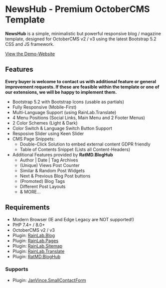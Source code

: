 NewsHub - Premium OctoberCMS Template
=====================================

**NewsHub** is a simple, minimalistic but powerful responsive blog / magazine template, designed for 
OctoberCMS v2 / v3 using the latest Bootstrap 5.2 CSS and JS framework.

[View the Demo-Website](https://themes.rat.md/newshub)


Features
--------
**Every buyer is welcome to contact us with additional feature or general improvement requests. If 
these are feasible within the template or one of our extensions, we will be happy to implement them.**

- Bootstrap 5.2 with Bootstrap Icons (usable as partials)
- Fully Responsive (Mobile-First)
- Multi-Language Support (using RainLab.Translate)
- 4 Menu Positions (Social Links, Main Menu and 2 Footer Menus)
- 2 Color Schemes (Light & Dark)
- Color Switch & Language Switch Button Support
- Resposive Slider using Keen Slider
- CMS Page Snippets:
    - Double-Click Solution to embed external content GDPR friendly
    - Table of Contents Snippet (Lists all Content-Headers)
- Additional Features provided by **RatMD.BlogHub**
    - Author | Date | Tag Archives
    - (Unique) Views Post Counter
    - Similar & Random Post Widgets
    - Next & Previous Blog Post buttons
    - (Promoted) Blog Tags
    - Different Post Layouts
    - & MORE...


Requirements
------------

- Modern Browser (IE and Edge Legacy are NOT supported!)
- PHP 7.4+ / 8.0+
- OctoberCMS v2 / v3
- Plugin: [RainLab.Blog](https://octobercms.com/plugin/rainlab-blog)
- Plugin: [RainLab.Pages](https://octobercms.com/plugin/rainlab-pages)
- Plugin: [RainLab.Sitemap](https://octobercms.com/plugin/rainlab-sitemap)
- Plugin: [RainLab.Translate](https://octobercms.com/plugin/rainlab-translate)
- Plugin: [RatMD.BlogHub](https://octobercms.com/plugin/ratmd-bloghub)


### Supports

- Plugin: [JanVince.SmallContactForm](https://octobercms.com/plugin/janvince-smallcontactform)
